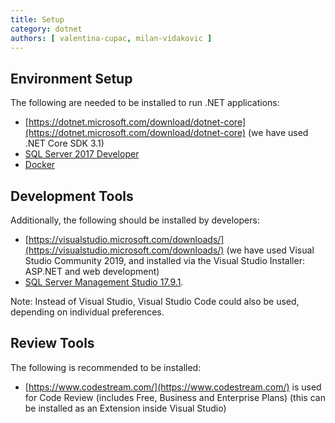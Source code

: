 ```yaml
---
title: Setup
category: dotnet
authors: [ valentina-cupac, milan-vidakovic ]
---
```


## Environment Setup

The following are needed to be installed to run .NET applications:

* [https://dotnet.microsoft.com/download/dotnet-core](https://dotnet.microsoft.com/download/dotnet-core) \(we have used .NET Core SDK 3.1\)
* [SQL Server 2017 Developer](https://www.microsoft.com/en-us/sql-server/sql-server-downloads)
* [Docker](https://docs.docker.com/get-docker/)

## Development Tools

Additionally, the following should be installed by developers:

* [https://visualstudio.microsoft.com/downloads/](https://visualstudio.microsoft.com/downloads/) \(we have used Visual Studio Community 2019, and installed via the Visual Studio Installer: ASP.NET and web development\)
* [SQL Server Management Studio 17.9.1](https://docs.microsoft.com/en-us/sql/ssms/download-sql-server-management-studio-ssms?view=sql-server-2017).

Note: Instead of Visual Studio, Visual Studio Code could also be used, depending on individual preferences.

## Review Tools

The following is recommended to be installed:

* [https://www.codestream.com/](https://www.codestream.com/) is used for Code Review (includes Free, Business and Enterprise Plans) (this can be installed as an Extension inside Visual Studio)